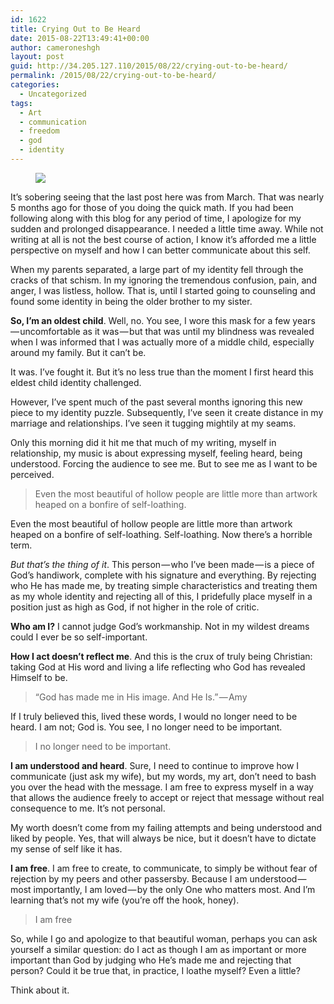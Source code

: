 ```yaml
---
id: 1622
title: Crying Out to Be Heard
date: 2015-08-22T13:49:41+00:00
author: cameroneshgh
layout: post
guid: http://34.205.127.110/2015/08/22/crying-out-to-be-heard/
permalink: /2015/08/22/crying-out-to-be-heard/
categories:
  - Uncategorized
tags:
  - Art
  - communication
  - freedom
  - god
  - identity
---
```

<figure> 

<img src="https://waywardjourneyer.files.wordpress.com/2015/08/510e6-1vs_qqxf8qchycvgmezb36a.jpeg?w=525" data-recalc-dims="1" />
  
</figure> 

It’s sobering seeing that the last post here was from March. That was nearly 5 months ago for those of you doing the quick math. If you had been following along with this blog for any period of time, I apologize for my sudden and prolonged disappearance. I needed a little time away. While not writing at all is not the best course of action, I know it’s afforded me a little perspective on myself and how I can better communicate about this self.

When my parents separated, a large part of my identity fell through the cracks of that schism. In my ignoring the tremendous confusion, pain, and anger, I was listless, hollow. That is, until I started going to counseling and found some identity in being the older brother to my sister.

**So, I’m an oldest child**. Well, no. You see, I wore this mask for a few years — uncomfortable as it was — but that was until my blindness was revealed when I was informed that I was actually more of a middle child, especially around my family. But it can’t be.

It was. I’ve fought it. But it’s no less true than the moment I first heard this eldest child identity challenged.

However, I’ve spent much of the past several months ignoring this new piece to my identity puzzle. Subsequently, I’ve seen it create distance in my marriage and relationships. I’ve seen it tugging mightily at my seams.

Only this morning did it hit me that much of my writing, myself in relationship, my music is about expressing myself, feeling heard, being understood. Forcing the audience to see me. But to see me as I want to be perceived.

> Even the most beautiful of hollow people are little more than artwork heaped on a bonfire of self-loathing.

Even the most beautiful of hollow people are little more than artwork heaped on a bonfire of self-loathing. Self-loathing. Now there’s a horrible term.

_But that’s the thing of it_. This person — who I’ve been made — is a piece of God’s handiwork, complete with his signature and everything. By rejecting who He has made me, by treating simple characteristics and treating them as my whole identity and rejecting all of this, I pridefully place myself in a position just as high as God, if not higher in the role of critic.

**Who am I?** I cannot judge God’s workmanship. Not in my wildest dreams could I ever be so self-important.

**How I act doesn’t reflect me**. And this is the crux of truly being Christian: taking God at His word and living a life reflecting who God has revealed Himself to be.

> “God has made me in His image. And He Is.” — Amy

If I truly believed this, lived these words, I would no longer need to be heard. I am not; God is. You see, I no longer need to be important.

> I no longer need to be important.

**I am understood and heard**. Sure, I need to continue to improve how I communicate (just ask my wife), but my words, my art, don’t need to bash you over the head with the message. I am free to express myself in a way that allows the audience freely to accept or reject that message without real consequence to me. It’s not personal.

My worth doesn’t come from my failing attempts and being understood and liked by people. Yes, that will always be nice, but it doesn’t have to dictate my sense of self like it has.

**I am free**. I am free to create, to communicate, to simply be without fear of rejection by my peers and other passersby. Because I am understood — most importantly, I am loved — by the only One who matters most. And I’m learning that’s not my wife (you’re off the hook, honey).

> I am free

So, while I go and apologize to that beautiful woman, perhaps you can ask yourself a similar question: do I act as though I am as important or more important than God by judging who He’s made me and rejecting that person? Could it be true that, in practice, I loathe myself? Even a little?

Think about it.